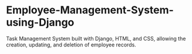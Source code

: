 # Employee-Management-System-using-Django
Task Management System built with Django, HTML, and CSS, allowing the creation, updating, and deletion of employee records.
